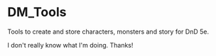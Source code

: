 # DM_Tools
Tools to create and store characters, monsters and story for DnD 5e.

I don't really know what I'm doing. Thanks!
